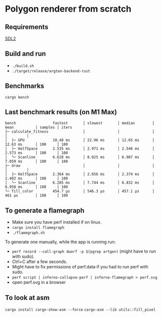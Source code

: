 # Polygon renderer from scratch

## Requirements

[SDL2](https://wiki.libsdl.org/SDL2/Installation)

## Build and run

- `./build.sh`
- `./target/release/argten-backend-rust`

## Benchmarks

`cargo bench`

## Last benchmark results (on M1 Max)

```text
bench                 fastest       │ slowest       │ median        │ mean          │ samples │ iters
├─ calculate_fitness                │               │               │               │         │
│  ├─ GPU             10.48 ms      │ 22.96 ms      │ 12.65 ms      │ 12.63 ms      │ 100     │ 100
│  ├─ HalfSpace       2.535 ms      │ 2.971 ms      │ 2.546 ms      │ 2.573 ms      │ 100     │ 100
│  ╰─ Scanline        6.628 ms      │ 8.025 ms      │ 6.987 ms      │ 7.059 ms      │ 100     │ 100
├─ draw                             │               │               │               │         │
│  ├─ HalfSpace       2.364 ms      │ 2.656 ms      │ 2.374 ms      │ 2.402 ms      │ 100     │ 100
│  ╰─ Scanline        6.285 ms      │ 7.744 ms      │ 6.832 ms      │ 6.958 ms      │ 100     │ 100
╰─ fill_color         454.7 µs      │ 546.3 µs      │ 457.1 µs      │ 461 µs        │ 100     │ 100
```

## To generate a flamegraph

- Make sure you have perf installed if on linux.
- `cargo install flamegraph`
- `./flamegraph.sh`

To generate one manually, while the app is running run:

- `perf record --call-graph dwarf -p $(pgrep artgen)` (might have to run with sudo).
- Ctrl+C after a few seconds.
- Might have to fix permissions of perf.data if you had to run perf with sudo.
- `perf script | inferno-collapse-perf | inferno-flamegraph > perf.svg`
- open perf.svg in a browser

## To look at asm

`cargo install cargo-show-asm --force`
`cargo-asm --lib utils::fill_pixel`
